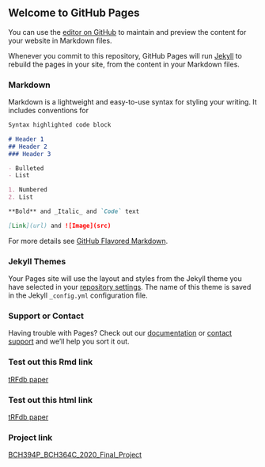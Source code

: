 ## Welcome to GitHub Pages

You can use the [editor on GitHub](https://github.com/eafk/eafk.github.io/edit/master/README.md) to maintain and preview the content for your website in Markdown files.

Whenever you commit to this repository, GitHub Pages will run [Jekyll](https://jekyllrb.com/) to rebuild the pages in your site, from the content in your Markdown files.

### Markdown

Markdown is a lightweight and easy-to-use syntax for styling your writing. It includes conventions for

```markdown
Syntax highlighted code block

# Header 1
## Header 2
### Header 3

- Bulleted
- List

1. Numbered
2. List

**Bold** and _Italic_ and `Code` text

[Link](url) and ![Image](src)
```

For more details see [GitHub Flavored Markdown](https://guides.github.com/features/mastering-markdown/).

### Jekyll Themes

Your Pages site will use the layout and styles from the Jekyll theme you have selected in your [repository settings](https://github.com/eafk/eafk.github.io/settings). The name of this theme is saved in the Jekyll `_config.yml` configuration file.

### Support or Contact

Having trouble with Pages? Check out our [documentation](https://help.github.com/categories/github-pages-basics/) or [contact support](https://github.com/contact) and we’ll help you sort it out.

### Test out this Rmd link
[tRFdb paper](tRFdb_paper_questions.Rmd)

### Test out this html link
[tRFdb paper](tRFdb_paper_questions.html)

### Project link
[BCH394P_BCH364C_2020_Final_Project](Ferrick-Kiddie_BCH394P_BCH364C_2020_Final_Project.html)
